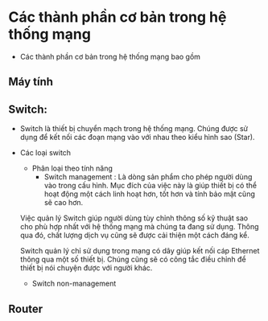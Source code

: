 # Các thành phần cơ bản trong hệ thống mạng
* Các thành phần cơ bản trong hệ thống mạng bao gồm
## Máy tính
## Switch: 
* Switch là thiết bị chuyển mạch trong hệ thống mạng. Chúng được sử dụng để kết nối các đoạn mạng vào với nhau theo kiểu hình sao (Star). 
* Các loại switch
  * Phân loại theo tính năng
    * Switch management : 
  Là dòng sản phẩm cho phép người dùng vào trong cấu hình. Mục đích của việc này là giúp thiết bị có thể hoạt động một cách linh hoạt hơn, tốt hơn và tính bảo mật cũng sẽ cao hơn.

  Việc quản lý Switch giúp người dùng tùy chỉnh thông số kỹ thuật sao cho phù hợp nhất với hệ thống mạng mà chúng ta đang sử dụng. Thông qua đó, chất lượng dịch vụ cũng sẽ được cải thiện một cách đáng kể. 

  Switch quản lý chỉ sử dụng trong mạng có dây giúp kết nối cáp Ethernet thông qua một số thiết bị. Chúng cũng sẽ có công tắc điều chỉnh để thiết bị nói chuyện được với người khác.
    * Switch non-management 
## Router

